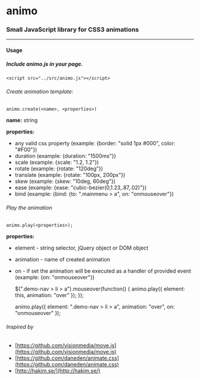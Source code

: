# animo
### Small JavaScript library for CSS3 animations

*** 

#### Usage

##### Include **animo.js** in your page.

    <script src="../src/animo.js"></script>

###### Create animation template:

    animo.create(<name>, <properties>)

**name:** string

**properties:**

- any valid css property (example: {border: "solid 1px #000", color: "#F00"})
- duration (example: {duration: "1500ms"})
- scale (example: {scale: "1.2, 1.2"})
- rotate (example: {rotate: "120deg"})
- translate (example: {rotate: "100px, 200px"})
- skew (example: {skew: "10deg, 60deg"})
- ease (example: {ease: "cubic-bezier(0,1.23,.87,.02)"})
- bind (example: {bind: {to: ".mainmenu > a", on: "onmouseover"})


###### Play the animation

    animo.play(<properties>);

**properties:**

- element - string selector, jQuery object or DOM object
- animation - name of created animation
- on - if set the animation will be executed as a handler of provided event (example: {on: "onmouseover"})

    $(".demo-nav > li > a").mouseover(function() {
        animo.play({
            element: this,
            animation: "over"
        });
    });

    animo.play({
        element: ".demo-nav > li > a",
        animation: "over",
        on: "onmouseover"
    });
    

###### Inspired by
- [https://github.com/visionmedia/move.js](https://github.com/visionmedia/move.js)
- [https://github.com/daneden/animate.css](https://github.com/daneden/animate.css)
- [http://hakim.se/](http://hakim.se/)